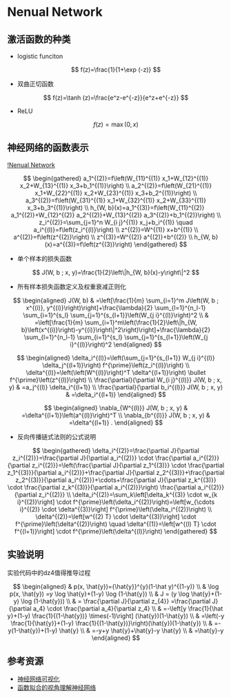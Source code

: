 # Nenual Network

## 激活函数的种类

- logistic funciton

$$
f(z)=\frac{1}{1+\exp (-z)}
$$

- 双曲正切函数

$$
f(z)=\tanh (z)=\frac{e^z-e^{-z}}{e^z+e^{-z}}
$$

- ReLU

$$
f(z)=\max (0, x)
$$


## 神经网络的函数表示

[!Nenual Network](./nn.png)

$$
\begin{gathered}
a_1^{(2)}=f\left(W_{11}^{(1)} x_1+W_{12}^{(1)} x_2+W_{13}^{(1)} x_3+b_1^{(1)}\right) \\
a_2^{(2)}=f\left(W_{21}^{(1)} x_1+W_{22}^{(1)} x_2+W_{23}^{(1)} x_3+b_2^{(1)}\right) \\
a_3^{(2)}=f\left(W_{31}^{(1)} x_1+W_{32}^{(1)} x_2+W_{33}^{(1)} x_3+b_3^{(1)}\right) \\
h_{W, b}(x)=a_1^{(3)}=f\left(W_{11}^{(2)} a_1^{(2)}+W_{12}^{(2)} a_2^{(2)}+W_{13}^{(2)} a_3^{(2)}+b_1^{(2)}\right) \\
z_i^{(2)}=\sum_{j=1}^n W_{i j}^{(1)} x_j+b_i^{(1)} \quad a_i^{(l)}=f\left(z_i^{(l)}\right) \\
z^{(2)}=W^{(1)} x+b^{(1)} \\
a^{(2)}=f\left(z^{(2)}\right) \\
z^{(3)}=W^{(2)} a^{(2)}+b^{(2)} \\
h_{W, b}(x)=a^{(3)}=f\left(z^{(3)}\right)
\end{gathered}
$$

- 单个样本的损失函数

$$
J(W, b ; x, y)=\frac{1}{2}\left\|h_{W, b}(x)-y\right\|^2
$$

- 所有样本损失函数定义及权重衰减正则化

$$
\begin{aligned}
J(W, b) & =\left[\frac{1}{m} \sum_{i=1}^m J\left(W, b ; x^{(i)}, y^{(i)}\right)\right]+\frac{\lambda}{2} \sum_{l=1}^{n_l-1} \sum_{i=1}^{s_l} \sum_{j=1}^{s_{l+1}}\left(W_{j i}^{(l)}\right)^2 \\
& =\left[\frac{1}{m} \sum_{i=1}^m\left(\frac{1}{2}\left\|h_{W, b}\left(x^{(i)}\right)-y^{(i)}\right\|^2\right)\right]+\frac{\lambda}{2} \sum_{l=1}^{n_l-1} \sum_{i=1}^{s_l} \sum_{j=1}^{s_{l+1}}\left(W_{j i}^{(l)}\right)^2
\end{aligned}
$$

$$
\begin{aligned}
\delta_i^{(l)}=\left(\sum_{j=1}^{s_{l+1}} W_{j i}^{(l)} \delta_j^{(l+1)}\right) f^{\prime}\left(z_i^{(l)}\right) \\
\delta^{(l)}=\left(\left(W^{(l)}\right)^T \delta^{(l+1)}\right) \bullet f^{\prime}\left(z^{(l)}\right) \\
\frac{\partial}{\partial W_{i j}^{(l)}} J(W, b ; x, y) & =a_j^{(l)} \delta_i^{(l+1)} \\
\frac{\partial}{\partial b_i^{(l)}} J(W, b ; x, y) & =\delta_i^{(l+1)}
\end{aligned}
$$

$$
\begin{aligned}
\nabla_{W^{(l)}} J(W, b ; x, y) & =\delta^{(l+1)}\left(a^{(l)}\right)^T \\
\nabla_{b^{(l)}} J(W, b ; x, y) & =\delta^{(l+1)} .
\end{aligned}
$$

- 反向传播链式法则的公式说明

$$
\begin{gathered}
\delta_i^{(2)}=\frac{\partial J}{\partial z_i^{(2)}}=\frac{\partial J}{\partial a_i^{(2)}} \cdot \frac{\partial a_i^{(2)}}{\partial z_i^{(2)}}=\left(\frac{\partial J}{\partial z_1^{(3)}} \cdot \frac{\partial z_1^{(3)}}{\partial a_i^{(2)}}+\frac{\partial J}{\partial z_2^{(3)}}+\frac{\partial z_2^{(3)}}{\partial a_i^{(2)}}+\cdots+\frac{\partial J}{\partial z_k^{(3)}} \cdot \frac{\partial z_k^{(3)}}{\partial a_i^{(2)}}\right) \frac{\partial a_i^{(2)}}{\partial z_i^{(2)}} \\
\delta_i^{(2)}=\sum_k\left[\delta_k^{(3)} \cdot w_{k i}^{(2)}\right] \cdot f^{\prime}\left(\delta_i^{(2)}\right)=\left[w_{\cdots i}^{(2)} \cdot \delta^{(3)}\right] f^{\prime}\left(\delta_i^{(2)}\right) \\
\delta^{(2)}=\left[w^{(2) T} \cdot \delta^{(3)}\right] \cdot f^{\prime}\left(\delta^{(2)}\right) \quad \delta^{(1)}=\left[w^{(l) T} \cdot f^{(l+1)}\right] \cdot f^{\prime}\left(\delta^{(l)}\right)
\end{gathered}
$$

## 实验说明

实验代码中的dz4值得推导过程

$$
\begin{aligned}
& p(x, \hat{y})={\hat{y}}^{y}(1-\hat y)^{(1-y)} \\
& \log p(x, \hat{y})  =y \log \hat{y}+(1-y) \log (1-\hat{y}) \\
& J = (y \log \hat{y}+(1-y) \log (1-\hat{y})) \\
& = \frac{\partial J}{\partial z_{4}} =\frac{\partial J}{\partial a_4} \cdot \frac{\partial a_4}{\partial z_4} \\
& =-\left[y \frac{1}{\hat y}+(1-y) \frac{1}{(1-\hat{y})} \times(-1)\right] (\hat{y})(1-\hat{y}) \\
& =\left(-y \frac{1}{\hat{y}}+(1-y) \frac{1}{(1-\hat{y})}\right)(\hat{y})(1-\hat{y}) \\
& =-y(1-\hat{y})+(1-y) \hat{y} \\
& =-y+y \hat{y}+\hat{y}-y \hat{y} \\
& =\hat{y}-y
\end{aligned}
$$




## 参考资源

- [神经网络可视化](http://colah.github.io/posts/2014-03-NN-Manifolds-Topology/)
- [函数拟合的视角理解神经网络](http://staff.ustc.edu.cn/~lgliu/Resources/DL/What_is_DeepLearning.html)